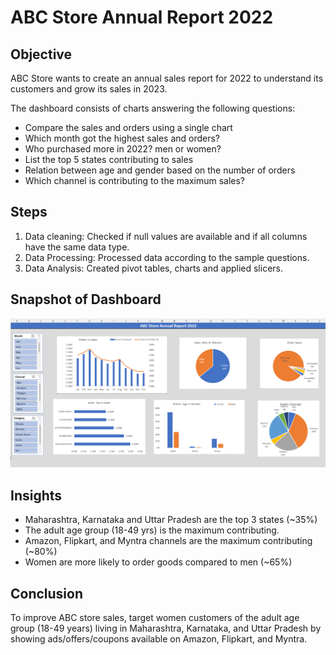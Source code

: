 # ABC Store Annual Report 2022


## Objective
ABC Store wants to create an annual sales report for 2022 to understand its customers and grow its sales in 2023.

The dashboard consists of charts answering the following questions:
- Compare the sales and orders using a single chart
- Which month got the highest sales and orders?
- Who purchased more in 2022? men or women?
- List the top 5 states contributing to sales
- Relation between age and gender based on the number of orders
- Which channel is contributing to the maximum sales?

## Steps 
 1. Data cleaning: Checked if null values are available and if all columns have the same data type.
 2.  Data Processing: Processed data according to the sample questions.
 3.  Data Analysis: Created pivot tables, charts and applied slicers.

## Snapshot of Dashboard
![Dashboard](https://github.com/Samhitha-Kandala15/Excel/blob/main/Excel%20dashboard.png)

## Insights
- Maharashtra, Karnataka and Uttar Pradesh are the top 3 states (~35%)
- The adult age group (18-49 yrs) is the maximum contributing.
- Amazon, Flipkart, and Myntra channels are the maximum contributing (~80%)
- Women are more likely to order goods compared to men (~65%)

## Conclusion
To improve ABC store sales, target women customers of the adult age group (18-49 years) living in Maharashtra, Karnataka, and Uttar Pradesh by showing ads/offers/coupons available on Amazon, Flipkart, and Myntra.
